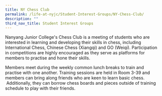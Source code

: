 ```yaml
---
title: NY Chess Club
permalink: /life-at-nyjc/Student-Interest-Groups/NY-Chess-Club/
description: ""
third_nav_title: Student Interest Groups
---
```


Nanyang Junior College's Chess Club is a meeting of students who are interested in learning and developing their skills in chess, including International Chess, Chinese Chess (Xiangqi) and GO (Weiqi). Participation in competitions are highly encouraged as they serve as platforms for members to practise and hone their skills.

Members meet during the weekly common lunch breaks to train and practise with one another. Training sessions are held in Room 3-39 and members can bring along friends who are keen to learn basic chess.  Additionally, they can borrow chess boards and pieces outside of training schedule to play with their friends.